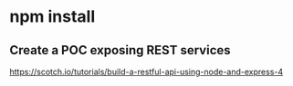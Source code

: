 # npm install #

## Create a POC exposing REST services ## 
https://scotch.io/tutorials/build-a-restful-api-using-node-and-express-4